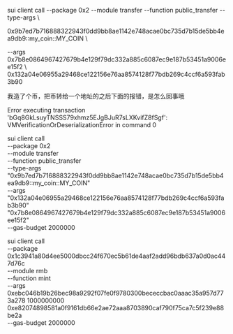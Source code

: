 sui client call --package 0x2     --module transfer     --function public_transfer     --type-args \

0x9b7ed7b716888322943f0dd9bb8ae1142e748acae0bc735d7b15de5bb4ea9db9::my_coin::MY_COIN    \

 --args  0x7b8e0864967427679b4e129f79dc332a885c6087ec9e187b53451a9006ee15f2 \ 0x132a04e06955a29468ce122156e76aa8574128f77bdb269c4ccf6a593fab3b90         

我造了个币，把币转给一个地址的之后下面的报错，是怎么回事哦

Error executing transaction 'bGq8GkLsuyTNSSS79xhmz5EJgBJuR7sLXKvifZ8fSgf': VMVerificationOrDeserializationError in command 0





sui client call \
    --package 0x2 \
    --module transfer \
    --function public_transfer \
    --type-args "0x9b7ed7b716888322943f0dd9bb8ae1142e748acae0bc735d7b15de5bb4ea9db9::my_coin::MY_COIN" \
    --args "0x132a04e06955a29468ce122156e76aa8574128f77bdb269c4ccf6a593fab3b90" "0x7b8e0864967427679b4e129f79dc332a885c6087ec9e187b53451a9006ee15f2" \
    --gas-budget 2000000









sui client call \
    --package 0x1c3941a80d4ee5000dbcc24f670ec5b61de4aaf2add96bdb637a0d0ac447d76c \
    --module rmb \
    --function mint \
    --args 0xebc046b19b26bec98a9292f07fe0f9780300bececcbac0aaac35a957d773a278 1000000000 0xe82074898581a0f9161db66e2ae72aaa8703890caf790f75ca7c5f239e88be2a \
    --gas-budget 2000000
